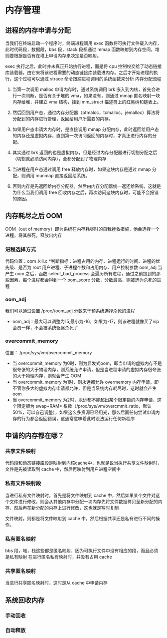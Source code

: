 # 内存管理
## 进程的内存申请与分配
当我们在终端启动一个程序时，终端进程调用 exec 函数将可执行文件载入内存，此时代码段，数据段，bbs 段，stack 段都通过 mmap 函数映射到内存空间，堆则要根据是否有在堆上申请内存来决定是否映射。

exec 执行之后，此时并未真正开始执行进程，而是将 cpu 控制权交给了动态链接库装载器，由它来将该进程需要的动态链接库装载进内存。之后才开始进程的执行，这个过程可以通过 strace 命令跟踪进程调用的系统函数来分析
内存分配流程
1. 当第一次调用 malloc 申请内存时，通过系统调用 brk 嵌入到内核，首先会进行一次判断，是否有关于堆的 vma，如果没有，则通过 mmap 匿名映射一块内存给堆，并建立 vma 结构，挂到 mm_struct 描述符上的红黑树和链表上。

2. 然后回到用户态，通过内存分配器（ptmaloc，tcmalloc，jemalloc）算法将分配到的内存进行管理，返回给用户所需要的内存。

3. 如果用户态申请大内存时，是直接调用 mmap 分配内存，此时返回给用户态的内存还是虚拟内存，直到第一次访问返回的内存时，才真正进行内存的分配。

5. 其实通过 brk 返回的也是虚拟内存，但是经过内存分配器进行切割分配之后（切割就必须访问内存），全都分配到了物理内存

6. 当进程在用户态通过调用 free 释放内存时，如果这块内存是通过 mmap 分配，则调用 munmap 直接返回给系统。

7. 否则内存是先返回给内存分配器，然后由内存分配器统一返还给系统，这就是为什么当我们调用 free 回收内存之后，再次访问这块内存时，可能不会报错的原因。
## 内存耗尽之后 OOM
OOM（out of memory）即为系统在内存耗尽时的自我拯救措施，他会选择一个进程，将其杀死，释放出内存
### 进程选择方式
 代码位置：oom_kill.c
*判断指标：进程占用的内存、进程运行的时间、进程的优先级、是否为 root 用户进程、子进程个数和占用内存、用户控制参数 oom_adj 
 当产生 oom 之后，函数 select_bad_process 会遍历所有进程，通过之前提到的那些因素，每个进程都会得到一个 oom_score 分数，分数最高，则被选为杀死的进程
### oom_adj
我们可以通过设置 /proc/<pid>/oom_adj 分数来干预系统选择杀死的进程
* oom_adj：最大可以调整为15,最小为-16，如果为-17，则该进程就像买了vip会员一样，不会被系统驱逐杀死了
### overcommit_memory
位置： /proc/sys/vm/overcommit_memory
* 当 overcommit_memory 为0时，则为启发式oom，即当申请的虚拟内存不是很夸张的大于物理内存，则系统允许申请，但是当进程申请的虚拟内存很夸张的大于物理内存，则就会产生 OOM
* 当 overcommit_memory 为1时，则永远都允许 overmemory 内存申请，即不管你多大的虚拟内存申请都允许，但是当系统内存耗尽时，这时就会产生oom
* 当 overcommit_memory 为2时，永远都不能超出某个限定额的内存申请，这个限定额为 swap+RAM* 系数（/proc/sys/vm/overcmmit_ratio，默认50%，可以自己调整），如果这么多资源已经用光，那么后面任何尝试申请内存的行为都会返回错误，这通常意味着此时没法运行任何新程序
## 申请的内存都在哪？
### 共享文件映射
代码段和动态链接库段是映射到内核cache中，也就是说当执行共享文件映射时，文件是先被读取到 cache 中，然后再映射到用户进程空间中
### 私有文件映射段
当进行私有文件映射时，首先是将文件映射到 cache 中，然后如果某个文件对这个文件进行修改，则会从其他内存中分配一块内存先将文件数据拷贝至新分配的内存，然后再在新分配的内存上进行修改，这也就是写时复制

文件映射，则都是将文件映射到 cache 中，然后根据共享还是私有进行不同的操作。

### 私有匿名映射
bbs 段，堆，栈这些都是匿名映射，因为可执行文件中没有相应的段，而且必须是私有映射
在进行匿名私有映射时，并没有占用 cache
### 共享匿名映射
当进行共享匿名映射时，这时是从 cache 中申请内存
## 系统回收内存
### 手动回收
### 自动释放

